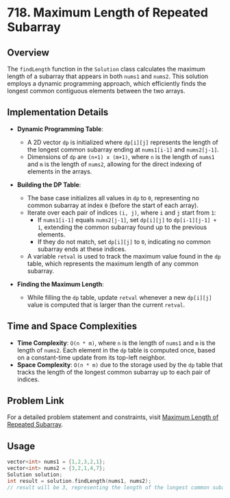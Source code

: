 # 718. Maximum Length of Repeated Subarray

## Overview
The `findLength` function in the `Solution` class calculates the maximum length of a subarray that appears in both `nums1` and `nums2`. This solution employs a dynamic programming approach, which efficiently finds the longest common contiguous elements between the two arrays.

## Implementation Details
- **Dynamic Programming Table**:
  - A 2D vector `dp` is initialized where `dp[i][j]` represents the length of the longest common subarray ending at `nums1[i-1]` and `nums2[j-1]`.
  - Dimensions of `dp` are `(n+1) x (m+1)`, where `n` is the length of `nums1` and `m` is the length of `nums2`, allowing for the direct indexing of elements in the arrays.

- **Building the DP Table**:
  - The base case initializes all values in `dp` to `0`, representing no common subarray at index `0` (before the start of each array).
  - Iterate over each pair of indices `(i, j)`, where `i` and `j` start from `1`:
    - If `nums1[i-1]` equals `nums2[j-1]`, set `dp[i][j]` to `dp[i-1][j-1] + 1`, extending the common subarray found up to the previous elements.
    - If they do not match, set `dp[i][j]` to `0`, indicating no common subarray ends at these indices.
  - A variable `retval` is used to track the maximum value found in the `dp` table, which represents the maximum length of any common subarray.

- **Finding the Maximum Length**:
  - While filling the `dp` table, update `retval` whenever a new `dp[i][j]` value is computed that is larger than the current `retval`.

## Time and Space Complexities
- **Time Complexity**: `O(n * m)`, where `n` is the length of `nums1` and `m` is the length of `nums2`. Each element in the `dp` table is computed once, based on a constant-time update from its top-left neighbor.
- **Space Complexity**: `O(n * m)` due to the storage used by the `dp` table that tracks the length of the longest common subarray up to each pair of indices.

## Problem Link
For a detailed problem statement and constraints, visit [Maximum Length of Repeated Subarray](https://leetcode.com/problems/maximum-length-of-repeated-subarray/).

## Usage
```cpp
vector<int> nums1 = {1,2,3,2,1};
vector<int> nums2 = {3,2,1,4,7};
Solution solution;
int result = solution.findLength(nums1, nums2);
// result will be 3, representing the length of the longest common subarray [3,2,1].
